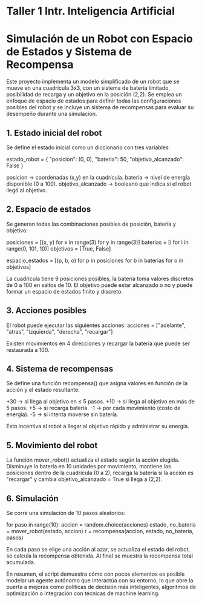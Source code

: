 # Taller 1 Intr. Inteligencia Artificial

# Simulación de un Robot con Espacio de Estados y Sistema de Recompensa

Este proyecto implementa un modelo simplificado de un robot que se mueve en una cuadrícula 3x3, con un sistema de batería limitado, posibilidad de recarga y un objetivo en la posición (2,2). Se emplea un enfoque de espacio de estados para definir todas las configuraciones posibles del robot y se incluye un sistema de recompensas para evaluar su desempeño durante una simulación.

## 1. Estado inicial del robot

Se define el estado inicial como un diccionario con tres variables:

estado_robot = {
    "posicion": (0, 0),
    "bateria": 50,
    "objetivo_alcanzado": False
}

posicion → coordenadas (x,y) en la cuadrícula.
bateria → nivel de energía disponible (0 a 100).
objetivo_alcanzado → booleano que indica si el robot llegó al objetivo.


## 2. Espacio de estados

Se generan todas las combinaciones posibles de posición, batería y objetivo:

posiciones = [(x, y) for x in range(3) for y in range(3)]
baterias = [i for i in range(0, 101, 10)]
objetivos = [True, False]

espacio_estados = [(p, b, o) for p in posiciones for b in baterias for o in objetivos]

La cuadrícula tiene 9 posiciones posibles, la batería toma valores discretos de 0 a 100 en saltos de 10. El objetivo puede estar alcanzado o no y puede formar un espacio de estados finito y discreto.

## 3. Acciones posibles

El robot puede ejecutar las siguientes acciones:
acciones = ["adelante", "atras", "izquierda", "derecha", "recargar"]

Existen movimientos en 4 direcciones y recargar la batería que puede ser restaurada a 100.

## 4. Sistema de recompensas

Se define una función recompensa() que asigna valores en función de la acción y el estado resultante:

+30 → si llega al objetivo en ≤ 5 pasos.
+10 → si llega al objetivo en más de 5 pasos.
+5 → si recarga batería.
-1 → por cada movimiento (costo de energía).
-5 → si intenta moverse sin batería.

Esto incentiva al robot a llegar al objetivo rápido y administrar su energía.

## 5. Movimiento del robot

La función mover_robot() actualiza el estado según la acción elegida. Disminuye la batería en 10 unidades por movimiento, mantiene las posiciones dentro de la cuadrícula (0 a 2), recarga la batería si la acción es "recargar" y cambia objetivo_alcanzado = True si llega a (2,2).

## 6. Simulación

Se corre una simulación de 10 pasos aleatorios:

for paso in range(10):
    accion = random.choice(acciones)
    estado, no_bateria = mover_robot(estado, accion)
    r = recompensa(accion, estado, no_bateria, pasos)

En cada paso se elige una acción al azar, se actualiza el estado del robot, se calcula la recompensa obtenida. Al final se muestra la recompensa total acumulada.

En resumen, el script demuestra cómo con pocos elementos es posible modelar un agente autónomo que interactúa con su entorno, lo que abre la puerta a mejoras como políticas de decisión más inteligentes, algoritmos de optimización o integración con técnicas de machine learning.

